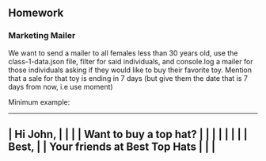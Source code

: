 
## Homework

### Marketing Mailer

We want to send a mailer to all females less than 30 years old, use the class-1-data.json file, filter for said individuals, and console.log a mailer for those individuals asking if they would like to buy their favorite toy. Mention that a sale for that toy is ending in 7 days (but give them the date that is 7 days from now, i.e use moment)

Minimum example:

----------------------------------------
| Hi John,                             |
|                                      |
| Want to buy a top hat?               |
|                                      |
|                                      |
|                                      |
| Best,                                |
| Your friends at Best Top Hats        |
|                                      |
----------------------------------------


